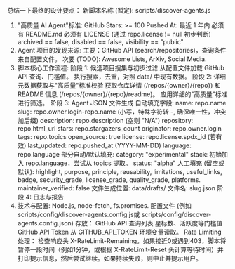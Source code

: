 总结一下最终的设计要点：
新脚本名称 (暂定): scripts/discover-agents.js
1. "高质量 AI Agent"标准:
GitHub Stars: >= 100
Pushed At: 最近 1 年内
必须有 README.md
必须有 LICENSE (通过 repo.license != null 初步判断)
archived == false, disabled == false, visibility == "public"
2. Agent 项目的发现来源:
主要：GitHub API (search/repositories)，查询条件来自配置文件。
次要 (TODO): Awesome Lists, ArXiv, Social Media.
3. 脚本核心工作流程:
阶段 1: 候选项目搜集与初步过滤
从配置文件加载 GitHub API 查询、门槛值。
执行搜索，去重，对照 data/ 中现有数据。
阶段 2: 详细元数据获取与"高质量"标准校验
获取仓库详情 (/repos/{owner}/{repo}) 和 README 信息 (/repos/{owner}/{repo}/readme)。
应用详细的"高质量"标准进行筛选。
阶段 3: Agent JSON 文件生成
自动填充字段:
name: repo.name
slug: repo.owner.login-repo.name (小写，特殊字符转 -, 确保唯一性，冲突加后缀)
description: repo.description (空则 "N/A")
repository: repo.html_url
stars: repo.stargazers_count
originator: repo.owner.login
tags: repo.topics
open_source: true
license: repo.license.spdx_id (若有效)
last_updated: repo.pushed_at (YYYY-MM-DD)
language: repo.language
部分自动/默认填充:
category: "experimental"
stack: 初始加入 repo.language，尝试从 topics 提取。
status: "alpha"
人工填充 (留空或默认): highlight, purpose, principle, reusability, limitations, useful_links, badge, security_grade, license_grade, quality_grade, platforms.
maintainer_verified: false
文件生成位置: data/drafts/
文件名: slug.json
阶段 4: 日志与报告
4. 技术与配置:
Node.js, node-fetch, fs.promises.
配置文件 (例如 scripts/config/discover-agents.config.js或 scripts/config/discover-agents.config.json) 存放：
GitHub API 查询列表
星标数、活跃度等门槛值
GitHub API Token 从 GITHUB_API_TOKEN 环境变量读取。
Rate Limiting 处理： 检查响应头 X-RateLimit-Remaining。如果接近0或遇到403，脚本将暂停一段时间（例如1分钟，或根据 X-RateLimit-Reset 头计算等待时间）并打印提示信息，然后尝试继续。如果持续失败，则中止并提示用户。
